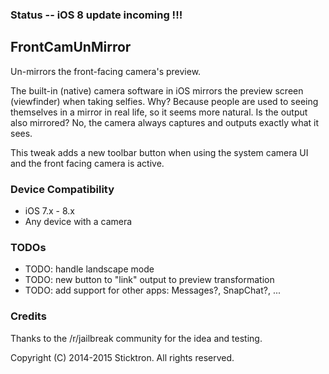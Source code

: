 ### Status -- iOS 8 update incoming !!!


## FrontCamUnMirror

Un-mirrors the front-facing camera's preview.

The built-in (native) camera software in iOS mirrors the preview screen (viewfinder) when taking selfies.
Why? Because people are used to seeing themselves in a mirror in real life, so it seems more natural.
Is the output also mirrored? No, the camera always captures and outputs exactly what it sees.

This tweak adds a new toolbar button when using the system camera UI and the front facing camera is active.


### Device Compatibility

* iOS 7.x - 8.x
* Any device with a camera


### TODOs

* TODO: handle landscape mode
* TODO: new button to "link" output to preview transformation
* TODO: add support for other apps: Messages?, SnapChat?, ...


### Credits

Thanks to the /r/jailbreak community for the idea and testing.

Copyright (C) 2014-2015 Sticktron. All rights reserved.
